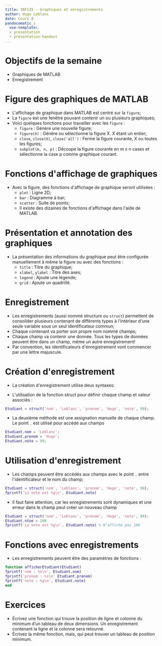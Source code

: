 ```yaml
---
title: INF135 - Graphiques et enregistrements 
author: Hugo Leblanc 
date: Cours 8
pandocomatic_: 
  use-template:
  - presentation
  - presentation-handout
...
```


# Objectifs de la semaine
* Graphiques de MATLAB
* Enregistrement

# Figure des graphiques de MATLAB
* L'affichage de graphique dans MATLAB est centré sur la `figure`;
* La `figure` est une fenêtre pouvant contenir un ou plusieurs graphiques;
* Voici quelques fonctions pour travailler avec les `figure` :
    * `figure` : Génère une nouvelle figure;
    * `figure(X)` : Génère ou sélectionne la figure X. X étant un entier;
    * `close`, `close(X)`, `close('all')` : Ferme la figure courante, X ou
      toutes les figures;
    * `subplot(m, n, p)` : Découpe la figure courante en m x n cases et
      sélectionne la case p comme graphique courant.

# Fonctions d'affichage de graphiques
* Avec la figure, des fonctions d'affichage de graphique seront utilisées :
  * `plot` : Ligne 2D;
  * `bar` : Diagramme à bar;
  * `scatter` : Suite de points;
  * Il existe des dizaines de fonctions d'affichage dans l'aide de MATLAB.

# Présentation et annotation des graphiques
* La présentation des informations du graphique peut être configurée
  manuellement à même la figure ou avec des fonctions : 
    * `title` : Titre du graphique;
    * `xlabel`, `ylabel` : Titre des axes;
    * `legend` : Ajoute une légende;
    * `grid` : Ajoute un quadrillé.

# Enregistrement
* Les enregistrements (aussi nommé structure ou `struct`) permettent de
  consolider plusieurs contenant de différents types à l'intérieur d'une seule
  variable sous un seul identificateur commun;
* Chaque contenant va porter son propre nom nommé champs;
* Chaque champ va contenir une donnée. Tous les types de données peuvent être
  dans un champ, même un autre enregistrement!
* Par convention, les identificateurs d'enregistrement vont commencer par une
  lettre majuscule.

# Création d'enregistrement
* La création d'enregistrement utilise deux syntaxes:

* L'utilisation de la fonction struct pour définir chaque champ et valeur
  associés :

```MATLAB
Etudiant = struct('nom', 'Leblanc', 'prenom', 'Hugo', 'note', 99);
```

* La deuxième méthode est une assignation manuelle de chaque champ. Le point
  `.` est utilisé pour accédé aux champs 

```MATLAB
Etudiant.nom = 'Leblanc';
Etudiant.prenom = 'Hugo';
Etudiant.note = 99;
```

# Utilisation d'enregistrement
* Les champs peuvent être accédés aux champs avec le point `.` entre
  l'identificateur et le nom du champ;

```MATLAB
Etudiant = struct('nom', 'Leblanc', 'prenom', 'Hugo', 'note', 99);
fprintf('La note est %g\n', Etudiant.note)
```

* Il faut faire attention, car les enregistrements sont dynamiques et une erreur
  dans le champ peut créer un nouveau champ
```MATLAB
Etudiant = struct('nom', 'Leblanc', 'prenom', 'Hugo', 'note', 99);
Etudiant.ntoe = 100
fprintf('La note est %g\n', Etudiant.note) % N'affiche pas 100
```

# Fonctions avec enregistrements
* Les enregistrements peuvent être des paramètres de fonctions :
```MATLAB
function afficherEtudiant(Etudiant)
fprintf('nom : %s\n', Etudiant.nom)
fprintf('prenom : %s\n' Etudiant.prenom)
fprintf('note : %g\n', Etudiant.note)
end
```

# Exercices
* Écrivez une fonction qui trouve la position de ligne et colonne du minimum
  d’un tableau de deux dimensions. Un enregistrement contenant la ligne et la
  colonne sera retourné.
* Écrivez la même fonction, mais, qui peut trouver un tableau de position minimum.